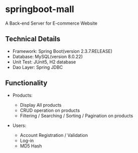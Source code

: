# springboot-mall
A Back-end Server for E-commerce Website

## Technical Details
- Framework: Spring Boot(version 2.3.7.RELEASE)
- Database: MySQL(version 8.0.22)
- Unit Test: JUnit5, H2 database
- Dao Layer: Spring JDBC

## Functionality
- Products:
  - Display All products
  - CRUD operation on products
  - Filtering / Searching / Sorting / Pagination on products

 - Users:
   - Account Registration / Validation
   - Log-in
   - MD5 Hash
